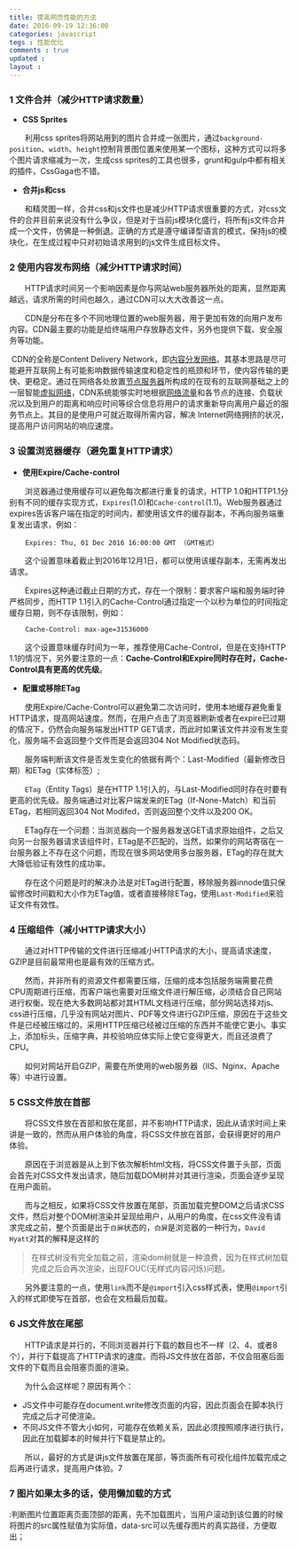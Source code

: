 ```yaml
---
title: 提高网页性能的方法  
date: 2016-09-19 12:36:00
categories: javascript 
tegs : 性能优化
comments : true 
updated : 
layout : 
---
```


###  1 文件合并（减少HTTP请求数量）

- **CSS Sprites**

  利用css sprites将网站用到的图片合并成一张图片，通过`background-position`、`width`、`height`控制背景图位置来使用某一个图标，这种方式可以将多个图片请求缩减为一次，生成css sprites的工具也很多，grunt和gulp中都有相关的插件，CssGaga也不错。

- **合并js和css**

  和精灵图一样，合并css和js文件也是减少HTTP请求很重要的方式，对css文件的合并目前来说没有什么争议，但是对于当前js模块化盛行，将所有js文件合并成一个文件，仿佛是一种倒退。正确的方式是遵守编译型语言的模式，保持js的模块化，在生成过程中只对初始请求用到的js文件生成目标文件。

### 2 使用内容发布网络（减少HTTP请求时间）

  HTTP请求时间另一个影响因素是你与网站web服务器所处的距离，显然距离越远，请求所需的时间也越久，通过CDN可以大大改善这一点。

  CDN是分布在多个不同地理位置的web服务器，用于更加有效的向用户发布内容。CDN最主要的功能是给终端用户存放静态文件，另外也提供下载、安全服务等功能。

​       CDN的全称是Content Delivery Network，即[内容分发网络](http://baike.baidu.com/item/%E5%86%85%E5%AE%B9%E5%88%86%E5%8F%91%E7%BD%91%E7%BB%9C)。其基本思路是尽可能避开互联网上有可能影响数据传输速度和稳定性的瓶颈和环节，使内容传输的更快、更稳定。通过在网络各处放置[节点服务器](http://baike.baidu.com/item/%E8%8A%82%E7%82%B9%E6%9C%8D%E5%8A%A1%E5%99%A8)所构成的在现有的互联网基础之上的一层智能[虚拟网络](http://baike.baidu.com/item/%E8%99%9A%E6%8B%9F%E7%BD%91%E7%BB%9C)，CDN系统能够实时地根据[网络流量](http://baike.baidu.com/item/%E7%BD%91%E7%BB%9C%E6%B5%81%E9%87%8F)和各节点的连接、负载状况以及到用户的距离和响应时间等综合信息将用户的请求重新导向离用户最近的服务节点上。其目的是使用户可就近取得所需内容，解决 Internet网络拥挤的状况，提高用户访问网站的响应速度。

### 3 设置浏览器缓存（避免重复HTTP请求）

- **使用Expire/Cache-control**

  浏览器通过使用缓存可以避免每次都进行重复的请求，HTTP 1.0和HTTP1.1分别有不同的缓存实现方式，`Expires`(1.0)和`Cache-control`(1.1)。Web服务器通过expires告诉客户端在指定的时间内，都使用该文件的缓存副本，不再向服务端重复发出请求，例如：

```
    Expires: Thu, 01 Dec 2016 16:00:00 GMT （GMT格式）
```

  这个设置意味着截止到2016年12月1日，都可以使用该缓存副本，无需再发出请求。

  Expires这种通过截止日期的方式，存在一个限制：要求客户端和服务端时钟严格同步，而HTTP 1.1引入的Cache-Control通过指定一个以秒为单位的时间指定缓存日期，则不存该限制，例如：

```
    Cache-Control: max-age=31536000
```

  这个设置意味缓存时间为一年，推荐使用Cache-Control，但是在支持HTTP 1.1的情况下，另外要注意的一点：**Cache-Control和Expire同时存在时，Cache-Control具有更高的优先级**。

- **配置或移除ETag**

  使用Expire/Cache-Control可以避免第二次访问时，使用本地缓存避免重复HTTP请求，提高网站速度。然而，在用户点击了浏览器刷新或者在expire已过期的情况下，仍然会向服务端发出HTTP GET请求，而此时如果该文件并没有发生变化，服务端不会返回整个文件而是会返回304 Not Modified状态码。

  服务端判断该文件是否发生变化的依据有两个：Last-Modified（最新修改日期）和ETag（实体标签）;

  `ETag`（Entity Tags）是在HTTP 1.1引入的，与Last-Modified同时存在时要有更高的优先级。服务端通过对比客户端发来的ETag（If-None-Match）和当前ETag，若相同返回304 Not Modifed，否则返回整个文件以及200 OK。

  ETag存在一个问题：当浏览器向一个服务器发送GET请求原始组件，之后又向另一台服务器请求该组件时，ETag是不匹配的，当然，如果你的网站寄宿在一台服务器上不存在这个问题，而现在很多网站使用多台服务器，ETag的存在就大大降低验证有效性的成功率。

  存在这个问题是时的解决办法是对ETag进行配置，移除服务器innode值只保留修改时间戳和大小作为ETag值，或者直接移除ETag，使用`Last-Modified`来验证文件有效性。

### 4 压缩组件（减小HTTP请求大小）

  通过对HTTP传输的文件进行压缩减小HTTP请求的大小，提高请求速度，GZIP是目前最常用也是最有效的压缩方式。

  然而，并非所有的资源文件都需要压缩，压缩的成本包括服务端需要花费CPU周期进行压缩，而客户端也需要对压缩文件进行解压缩，必须结合自己网站进行权衡。现在绝大多数网站都对其HTML文档进行压缩，部分网站选择对js、css进行压缩，几乎没有网站对图片、PDF等文件进行GZIP压缩，原因在于这些文件是已经被压缩过的，采用HTTP压缩已经被过压缩的东西并不能使它更小。事实上，添加标头，压缩字典，并校验响应体实际上使它变得更大，而且还浪费了CPU。

  如何对网站开启GZIP，需要在所使用的web服务器（IIS、Nginx、Apache等）中进行设置。

### 5 CSS文件放在首部

  将CSS文件放在首部和放在尾部，并不影响HTTP请求，因此从请求时间上来讲是一致的，然而从用户体验的角度，将CSS文件放在首部，会获得更好的用户体验。

  原因在于浏览器是从上到下依次解析html文档，将CSS文件置于头部，页面会首先对CSS文件发出请求，随后加载DOM树并对其进行渲染，页面会逐步呈现在用户面前。

  而与之相反，如果将CSS文件放置在尾部，页面加载完整DOM之后请求CSS文件，然后对整个DOM树渲染并呈现给用户，从用户的角度，在css文件没有请求完成之前，整个页面是出于`白屏`状态的，`白屏`是浏览器的一种行为，`David Hyatt`对其的解释是这样的

> 在样式树没有完全加载之前，渲染dom树就是一种浪费，因为在样式树加载完成之后会再次渲染，出现FOUC(无样式内容闪烁)问题。

  另外要注意的一点，使用`link`而不是`@import`引入css样式表，使用`@import`引入的样式即使写在首部，也会在文档最后加载。

### 6 JS文件放在尾部

  HTTP请求是并行的，不同浏览器并行下载的数目也不一样（2、4、或者8个），并行下载提高了HTTP请求的速度。而将JS文件放在首部，不仅会阻塞后面文件的下载而且会阻塞页面的渲染。

  为什么会这样呢？原因有两个：

- JS文件中可能存在document.write修改页面的内容，因此页面会在脚本执行完成之后才可使渲染。
- 不同JS文件不管大小如何，可能存在依赖关系，因此必须按照顺序进行执行，因此在加载脚本的时候并行下载是禁止的。

  所以，最好的方式是讲js文件放置在尾部，等页面所有可视化组件加载完成之后再进行请求，提高用户体验。7

[转载一篇]: http://www.cnblogs.com/vicfeel

### 7 图片如果太多的话，使用懒加载的方式

:判断图片位置距离页面顶部的距离，先不加载图片，当用户滚动到该位置的时候将图片的src属性赋值为实际值，data-src可以先缓存图片的真实路径，方便取出；